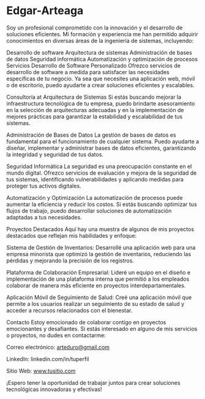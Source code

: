 # Edgar-Arteaga

Soy un profesional comprometido con la innovación y el desarrollo de soluciones eficientes. Mi formación y experiencia me han permitido adquirir conocimientos en diversas áreas de la ingeniería de sistemas, incluyendo:

Desarrollo de software
Arquitectura de sistemas
Administración de bases de datos
Seguridad informática
Automatización y optimización de procesos
Servicios
Desarrollo de Software Personalizado
Ofrezco servicios de desarrollo de software a medida para satisfacer las necesidades específicas de tu negocio. Ya sea que necesites una aplicación web, móvil o de escritorio, puedo ayudarte a crear soluciones eficientes y escalables.

Consultoría at Arquitectura de Sistemas
Si estás buscando mejorar la infraestructura tecnológica de tu empresa, puedo brindarte asesoramiento en la selección de arquitecturas adecuadas y en la implementación de mejores prácticas para garantizar la estabilidad y escalabilidad de tus sistemas.

Administración de Bases de Datos
La gestión de bases de datos es fundamental para el funcionamiento de cualquier sistema. Puedo ayudarte a diseñar, implementar y administrar bases de datos eficientes, garantizando la integridad y seguridad de tus datos.

Seguridad Informática
La seguridad es una preocupación constante en el mundo digital. Ofrezco servicios de evaluación y mejora de la seguridad de tus sistemas, identificando vulnerabilidades y aplicando medidas para proteger tus activos digitales.

Automatización y Optimización
La automatización de procesos puede aumentar la eficiencia y reducir los costos. Si estás buscando optimizar tus flujos de trabajo, puedo desarrollar soluciones de automatización adaptadas a tus necesidades.

Proyectos Destacados
Aquí hay una muestra de algunos de mis proyectos destacados que reflejan mis habilidades y enfoque:

Sistema de Gestión de Inventarios: Desarrollé una aplicación web para una empresa minorista que optimizó la gestión de inventarios, reduciendo las pérdidas y mejorando la precisión de los registros.

Plataforma de Colaboración Empresarial: Lideré un equipo en el diseño e implementación de una plataforma interna que permitió a los empleados colaborar de manera más eficiente en proyectos interdepartamentales.

Aplicación Móvil de Seguimiento de Salud: Creé una aplicación móvil que permite a los usuarios realizar un seguimiento de su estado de salud y acceder a recursos relacionados con el bienestar.

Contacto
Estoy emocionado de colaborar contigo en proyectos emocionantes y desafiantes. Si estás interesado en alguno de mis servicios o proyectos, no dudes en contactarme:

Correo electrónico: arteduro@gmail.com

LinkedIn: linkedin.com/in/tuperfil

Sitio Web: www.tusitio.com

¡Espero tener la oportunidad de trabajar juntos para crear soluciones tecnológicas innovadoras y efectivas!
